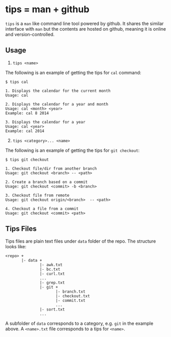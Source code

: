 tips = man + github
===================

`tips` is a `man` like command line tool powered by github. It shares the similar interface with `man` but the contents are hosted on github, meaning it is online and version-controlled.

Usage
-----

1) `tips <name>`

The following is an example of getting the tips for `cal` command:

```
$ tips cal

1. Displays the calendar for the current month
Usage: cal

2. Displays the calendar for a year and month
Usage: cal <month> <year>
Example: cal 8 2014

3. Displays the calendar for a year
Usage: cal <year>
Example: cal 2014
```

2) `tips <category>... <name>`

The following is an example of getting the tips for `git checkout`:

```
$ tips git checkout

1. Checkout file/dir from another branch
Usage: git checkout <branch> -- <path>

2. Create a branch based on a commit
Usage: git checkout <commit> -b <branch>

3. Checkout file from remote 
Usage: git checkout origin/<branch>  -- <path>

4. Checkout a file from a commit
Usage: git checkout <commit> <path>
```

Tips Files
----------

Tips files are plain text files under `data` folder of the repo. The structure looks like:

```
<repo> +
       |- data +
               |- awk.txt
               |- bc.txt
               |- curl.txt
               ...
               |- grep.txt
               |- git +
                      |- branch.txt
                      |- checkout.txt
                      |- commit.txt
                      ...
               |- sort.txt
               ...

```

A subfolder of `data` corresponds to a category, e.g. `git` in the example above. A `<name>.txt` file corresponds to a tips for `<name>`. 
